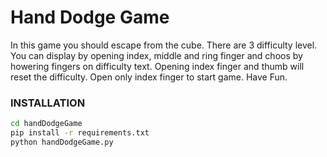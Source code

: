 # Hand Dodge Game
In this game you should escape from the cube.
There are 3 difficulty level.
You can display by opening index, middle and ring finger and choos by howering fingers on difficulty text.
Opening index finger and thumb will reset the difficulty.
Open only index finger to start game. 
Have Fun.  
### INSTALLATION
```sh
cd handDodgeGame
pip install -r requirements.txt
python handDodgeGame.py
```